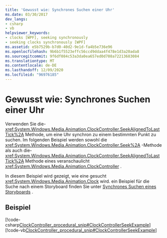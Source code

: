 ```yaml
---
title: 'Gewusst wie: Synchrones Suchen einer Uhr'
ms.date: 03/30/2017
dev_langs:
- csharp
- vb
helpviewer_keywords:
- clocks [WPF], seeking synchronously
- seeking clocks synchronously [WPF]
ms.assetid: e5b7529b-b7d0-40d2-9e1d-fa4b5e736e96
ms.openlocfilehash: 9b6b1f5523effc56ccd9ddaa4f478e1d3a20ada8
ms.sourcegitcommit: 9f6df084c53a3da0ea657ed0d708a72213683084
ms.translationtype: MT
ms.contentlocale: de-DE
ms.lasthandoff: 12/09/2020
ms.locfileid: "96976185"
---
```

# <a name="how-to-seek-a-clock-synchronously"></a>Gewusst wie: Synchrones Suchen einer Uhr
Verwenden Sie die- <xref:System.Windows.Media.Animation.ClockController.SeekAlignedToLastTick%2A> Methode, um eine Uhr synchron zu einem bestimmten Punkt zu suchen. Im folgenden Beispiel werden sowohl die <xref:System.Windows.Media.Animation.ClockController.Seek%2A> -Methode als auch die- <xref:System.Windows.Media.Animation.ClockController.SeekAlignedToLastTick%2A> Methode eines veranschaulicht <xref:System.Windows.Media.Animation.ClockController> .  
  
 In diesem Beispiel wird gezeigt, wie eine gesucht <xref:System.Windows.Media.Animation.Clock> wird. ein Beispiel für die Suche nach einem Storyboard finden Sie unter [Synchrones Suchen eines Storyboards](how-to-seek-a-storyboard-synchronously.md) .  
  
## <a name="example"></a>Beispiel  
 [!code-csharp[ClockController_procedural_snip#ClockControllerSeekExample](~/samples/snippets/csharp/VS_Snippets_Wpf/ClockController_procedural_snip/CSharp/SeekAlignedToLastTickExample.cs#clockcontrollerseekexample)]
 [!code-vb[ClockController_procedural_snip#ClockControllerSeekExample](~/samples/snippets/visualbasic/VS_Snippets_Wpf/ClockController_procedural_snip/visualbasic/seekalignedtolasttickexample.vb#clockcontrollerseekexample)]
